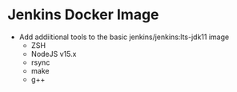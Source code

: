# Jenkins Docker Image

* Add addiitional tools to the basic jenkins/jenkins:lts-jdk11 image
    * ZSH
    * NodeJS v15.x
    * rsync
    * make
    * g++
